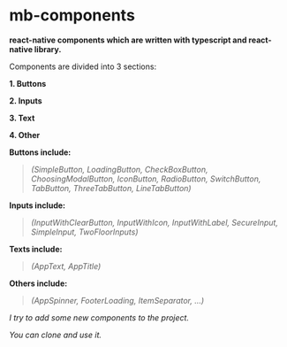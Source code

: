 # mb-components

**react-native components which are written with typescript and react-native library.**

Components are divided into 3 sections:

**1. Buttons**

**2. Inputs**

**3. Text**

**4. Other**

**Buttons include:**

> _(SimpleButton, LoadingButton, CheckBoxButton, ChoosingModalButton, IconButton, RadioButton, SwitchButton, TabButton, ThreeTabButton, LineTabButton)_

**Inputs include:**

> _(InputWithClearButton, InputWithIcon, InputWithLabel, SecureInput, SimpleInput, TwoFloorInputs)_

**Texts include:**

> _(AppText, AppTitle)_

**Others include:**

> _(AppSpinner, FooterLoading, ItemSeparator, ...)_

_I try to add some new components to the project._

_You can clone and use it._
